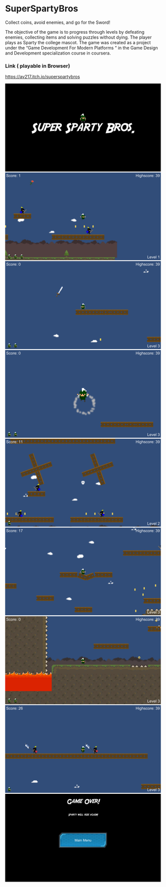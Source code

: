 # SuperSpartyBros
Collect coins, avoid enemies, and go for the Sword!

The objective of the game is to progress through levels by defeating enemies, collecting items and solving puzzles without dying. The player plays as Sparty the college mascot. The game was created as a project under the  “Game Development For Modern Platforms “  in the Game Design and Development specialization course in coursera. 

### Link ( playable in Browser)
https://av217.itch.io/superspartybros


![](Screenshots/Screenshot_1920x1080_15.png)
![](Screenshots/Screenshot_1920x1080_2.png)
![](Screenshots/Screenshot_1920x1080_13.png)
![](Screenshots/Screenshot_1920x1080_14.png)
![](Screenshots/Screenshot_1920x1080_6.png)
![](Screenshots/Screenshot_1920x1080_10.png)
![](Screenshots/Screenshot_1920x1080_17.png)
![](Screenshots/Screenshot_1920x1080_20.png)
![](Screenshots/Screenshot_1920x1080_12.png)
